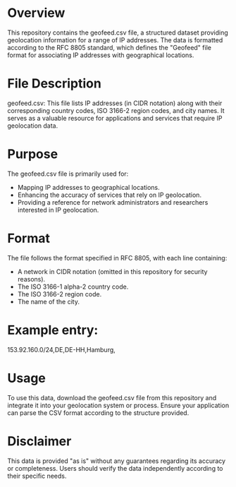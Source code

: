 # Overview
This repository contains the geofeed.csv file, a structured dataset providing geolocation information for a range of IP addresses. The data is formatted according to the RFC 8805 standard, which defines the "Geofeed" file format for associating IP addresses with geographical locations.

# File Description
geofeed.csv: This file lists IP addresses (in CIDR notation) along with their corresponding country codes, ISO 3166-2 region codes, and city names. It serves as a valuable resource for applications and services that require IP geolocation data.

# Purpose
The geofeed.csv file is primarily used for:

- Mapping IP addresses to geographical locations.
- Enhancing the accuracy of services that rely on IP geolocation.
- Providing a reference for network administrators and researchers interested in IP geolocation.

# Format
The file follows the format specified in RFC 8805, with each line containing:

- A network in CIDR notation (omitted in this repository for security reasons).
- The ISO 3166-1 alpha-2 country code.
- The ISO 3166-2 region code.
- The name of the city.

# Example entry:
153.92.160.0/24,DE,DE-HH,Hamburg,

# Usage
To use this data, download the geofeed.csv file from this repository and integrate it into your geolocation system or process. Ensure your application can parse the CSV format according to the structure provided.

# Disclaimer
This data is provided "as is" without any guarantees regarding its accuracy or completeness. Users should verify the data independently according to their specific needs.
